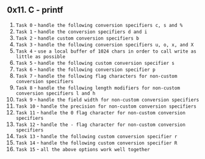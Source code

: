 ## 0x11. C - printf

1. `Task 0` - `handle the following conversion specifiers c, s and %`
2. `Task 1` - `handle the conversion specifiers d and i`
3. `Task 2` - `handle custom conversion specifiers b`
4. `Task 3` - `handle the following conversion specifiers u, o, x, and X`
5. `Task 4` - `use a local buffer of 1024 chars in order to call write as little as possible`
6. `Task 5` - `handle the following custom conversion specifier s`
7. `Task 6` - `handle the following conversion specifier p`
8. `Task 7` - `handle the following flag characters for non-custom conversion specifiers`
9. `Task 8` - `handle the following length modifiers for non-custom conversion specifiers l and h`
10. `Task 9`  - `handle the field width for non-custom conversion specifiers`
11. `Task 10` - `handle the precision for non-custom conversion specifiers`
12. `Task 11` - `handle the 0 flag character for non-custom conversion specifiers`
13. `Task 12` - `handle the - flag character for non-custom conversion specifiers`
14. `Task 13` - `handle the following custom conversion specifier r`
15. `Task 14` - `handle the following custom conversion specifier R`
16. `Task 15` - `all the above options work well together`
